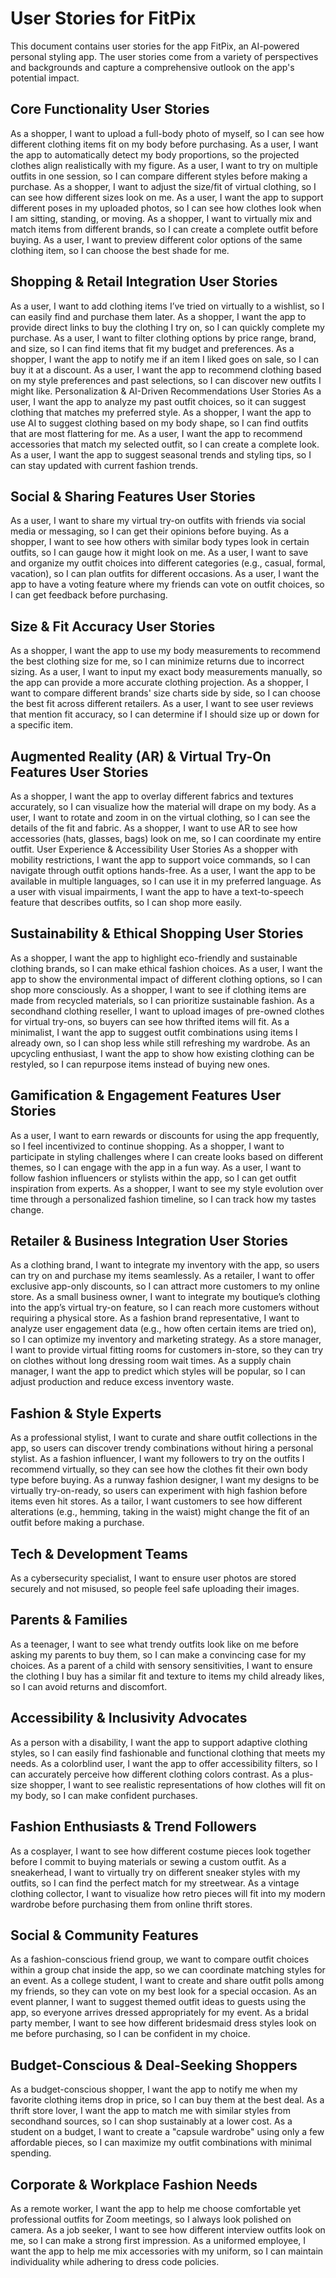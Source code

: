# User Stories for FitPix

This document contains user stories for the app FitPix, an AI-powered personal styling app. The user stories come from a variety of perspectives and backgrounds and capture a comprehensive outlook on the app's potential impact.

## Core Functionality User Stories

As a shopper, I want to upload a full-body photo of myself, so I can see how different clothing items fit on my body before purchasing.
As a user, I want the app to automatically detect my body proportions, so the projected clothes align realistically with my figure.
As a user, I want to try on multiple outfits in one session, so I can compare different styles before making a purchase.
As a shopper, I want to adjust the size/fit of virtual clothing, so I can see how different sizes look on me.
As a user, I want the app to support different poses in my uploaded photos, so I can see how clothes look when I am sitting, standing, or moving.
As a shopper, I want to virtually mix and match items from different brands, so I can create a complete outfit before buying.
As a user, I want to preview different color options of the same clothing item, so I can choose the best shade for me.

## Shopping & Retail Integration User Stories

As a user, I want to add clothing items I’ve tried on virtually to a wishlist, so I can easily find and purchase them later.
As a shopper, I want the app to provide direct links to buy the clothing I try on, so I can quickly complete my purchase.
As a user, I want to filter clothing options by price range, brand, and size, so I can find items that fit my budget and preferences.
As a shopper, I want the app to notify me if an item I liked goes on sale, so I can buy it at a discount.
As a user, I want the app to recommend clothing based on my style preferences and past selections, so I can discover new outfits I might like.
Personalization & AI-Driven Recommendations User Stories
As a user, I want the app to analyze my past outfit choices, so it can suggest clothing that matches my preferred style.
As a shopper, I want the app to use AI to suggest clothing based on my body shape, so I can find outfits that are most flattering for me.
As a user, I want the app to recommend accessories that match my selected outfit, so I can create a complete look.
As a user, I want the app to suggest seasonal trends and styling tips, so I can stay updated with current fashion trends.

## Social & Sharing Features User Stories

As a user, I want to share my virtual try-on outfits with friends via social media or messaging, so I can get their opinions before buying.
As a shopper, I want to see how others with similar body types look in certain outfits, so I can gauge how it might look on me.
As a user, I want to save and organize my outfit choices into different categories (e.g., casual, formal, vacation), so I can plan outfits for different occasions.
As a user, I want the app to have a voting feature where my friends can vote on outfit choices, so I can get feedback before purchasing.

## Size & Fit Accuracy User Stories

As a shopper, I want the app to use my body measurements to recommend the best clothing size for me, so I can minimize returns due to incorrect sizing.
As a user, I want to input my exact body measurements manually, so the app can provide a more accurate clothing projection.
As a shopper, I want to compare different brands' size charts side by side, so I can choose the best fit across different retailers.
As a user, I want to see user reviews that mention fit accuracy, so I can determine if I should size up or down for a specific item.

## Augmented Reality (AR) & Virtual Try-On Features User Stories

As a shopper, I want the app to overlay different fabrics and textures accurately, so I can visualize how the material will drape on my body.
As a user, I want to rotate and zoom in on the virtual clothing, so I can see the details of the fit and fabric.
As a shopper, I want to use AR to see how accessories (hats, glasses, bags) look on me, so I can coordinate my entire outfit.
User Experience & Accessibility User Stories
As a shopper with mobility restrictions, I want the app to support voice commands, so I can navigate through outfit options hands-free.
As a user, I want the app to be available in multiple languages, so I can use it in my preferred language.
As a user with visual impairments, I want the app to have a text-to-speech feature that describes outfits, so I can shop more easily.

## Sustainability & Ethical Shopping User Stories

As a shopper, I want the app to highlight eco-friendly and sustainable clothing brands, so I can make ethical fashion choices.
As a user, I want the app to show the environmental impact of different clothing options, so I can shop more consciously.
As a shopper, I want to see if clothing items are made from recycled materials, so I can prioritize sustainable fashion.
As a secondhand clothing reseller, I want to upload images of pre-owned clothes for virtual try-ons, so buyers can see how thrifted items will fit.
As a minimalist, I want the app to suggest outfit combinations using items I already own, so I can shop less while still refreshing my wardrobe.
As an upcycling enthusiast, I want the app to show how existing clothing can be restyled, so I can repurpose items instead of buying new ones.

## Gamification & Engagement Features User Stories

As a user, I want to earn rewards or discounts for using the app frequently, so I feel incentivized to continue shopping.
As a shopper, I want to participate in styling challenges where I can create looks based on different themes, so I can engage with the app in a fun way.
As a user, I want to follow fashion influencers or stylists within the app, so I can get outfit inspiration from experts.
As a shopper, I want to see my style evolution over time through a personalized fashion timeline, so I can track how my tastes change.

## Retailer & Business Integration User Stories

As a clothing brand, I want to integrate my inventory with the app, so users can try on and purchase my items seamlessly.
As a retailer, I want to offer exclusive app-only discounts, so I can attract more customers to my online store.
As a small business owner, I want to integrate my boutique’s clothing into the app’s virtual try-on feature, so I can reach more customers without requiring a physical store.
As a fashion brand representative, I want to analyze user engagement data (e.g., how often certain items are tried on), so I can optimize my inventory and marketing strategy.
As a store manager, I want to provide virtual fitting rooms for customers in-store, so they can try on clothes without long dressing room wait times.
As a supply chain manager, I want the app to predict which styles will be popular, so I can adjust production and reduce excess inventory waste.

## Fashion & Style Experts

As a professional stylist, I want to curate and share outfit collections in the app, so users can discover trendy combinations without hiring a personal stylist.
As a fashion influencer, I want my followers to try on the outfits I recommend virtually, so they can see how the clothes fit their own body type before buying.
As a runway fashion designer, I want my designs to be virtually try-on-ready, so users can experiment with high fashion before items even hit stores.
As a tailor, I want customers to see how different alterations (e.g., hemming, taking in the waist) might change the fit of an outfit before making a purchase.

## Tech & Development Teams

As a cybersecurity specialist, I want to ensure user photos are stored securely and not misused, so people feel safe uploading their images.

## Parents & Families

As a teenager, I want to see what trendy outfits look like on me before asking my parents to buy them, so I can make a convincing case for my choices.
As a parent of a child with sensory sensitivities, I want to ensure the clothing I buy has a similar fit and texture to items my child already likes, so I can avoid returns and discomfort.

## Accessibility & Inclusivity Advocates

As a person with a disability, I want the app to support adaptive clothing styles, so I can easily find fashionable and functional clothing that meets my needs.
As a colorblind user, I want the app to offer accessibility filters, so I can accurately perceive how different clothing colors contrast.
As a plus-size shopper, I want to see realistic representations of how clothes will fit on my body, so I can make confident purchases.

## Fashion Enthusiasts & Trend Followers

As a cosplayer, I want to see how different costume pieces look together before I commit to buying materials or sewing a custom outfit.
As a sneakerhead, I want to virtually try on different sneaker styles with my outfits, so I can find the perfect match for my streetwear.
As a vintage clothing collector, I want to visualize how retro pieces will fit into my modern wardrobe before purchasing them from online thrift stores.

## Social & Community Features

As a fashion-conscious friend group, we want to compare outfit choices within a group chat inside the app, so we can coordinate matching styles for an event.
As a college student, I want to create and share outfit polls among my friends, so they can vote on my best look for a special occasion.
As an event planner, I want to suggest themed outfit ideas to guests using the app, so everyone arrives dressed appropriately for my event.
As a bridal party member, I want to see how different bridesmaid dress styles look on me before purchasing, so I can be confident in my choice.

## Budget-Conscious & Deal-Seeking Shoppers

As a budget-conscious shopper, I want the app to notify me when my favorite clothing items drop in price, so I can buy them at the best deal.
As a thrift store lover, I want the app to match me with similar styles from secondhand sources, so I can shop sustainably at a lower cost.
As a student on a budget, I want to create a "capsule wardrobe" using only a few affordable pieces, so I can maximize my outfit combinations with minimal spending.

## Corporate & Workplace Fashion Needs

As a remote worker, I want the app to help me choose comfortable yet professional outfits for Zoom meetings, so I always look polished on camera.
As a job seeker, I want to see how different interview outfits look on me, so I can make a strong first impression.
As a uniformed employee, I want the app to help me mix accessories with my uniform, so I can maintain individuality while adhering to dress code policies.
